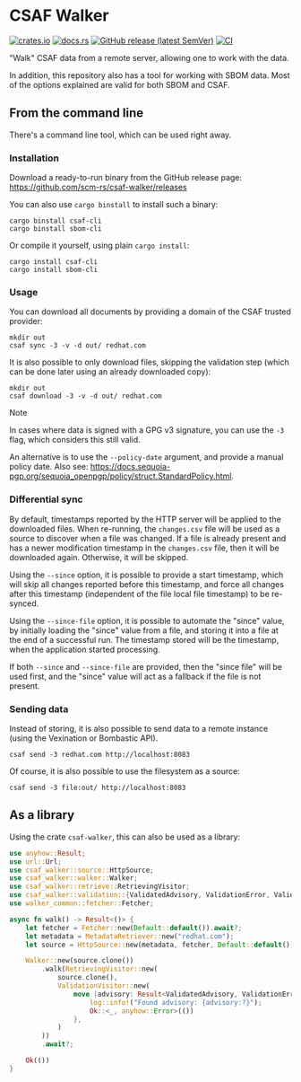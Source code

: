 # CSAF Walker

[![crates.io](https://img.shields.io/crates/v/csaf-walker.svg)](https://crates.io/crates/csaf-walker)
[![docs.rs](https://docs.rs/csaf-walker/badge.svg)](https://docs.rs/csaf-walker)
[![GitHub release (latest SemVer)](https://img.shields.io/github/v/tag/scm-rs/csaf-walker?sort=semver)](https://github.com/scm-rs/csaf-walker/releases)
[![CI](https://github.com/scm-rs/csaf-walker/workflows/CI/badge.svg)](https://github.com/scm-rs/csaf-walker/actions?query=workflow%3A%22CI%22)

"Walk" CSAF data from a remote server, allowing one to work with the data.

In addition, this repository also has a tool for working with SBOM data. Most of the options explained are valid for
both SBOM and CSAF.

## From the command line

There's a command line tool, which can be used right away.

### Installation

Download a ready-to-run binary from the GitHub release page: <https://github.com/scm-rs/csaf-walker/releases>

You can also use `cargo binstall` to install such a binary:

```shell
cargo binstall csaf-cli
cargo binstall sbom-cli
```

Or compile it yourself, using plain `cargo install`:

```shell
cargo install csaf-cli
cargo install sbom-cli
```

### Usage

You can download all documents by providing a domain of the CSAF trusted provider:

```shell
mkdir out
csaf sync -3 -v -d out/ redhat.com
```

It is also possible to only download files, skipping the validation step (which can be done later using an already
downloaded copy):

```shell
mkdir out
csaf download -3 -v -d out/ redhat.com
```

> [!NOTE]
> In cases where data is signed with a GPG v3 signature, you can use the `-3` flag, which considers this still valid.
>
> An alternative is to use the `--policy-date` argument, and provide a manual policy date. Also
> see: <https://docs.sequoia-pgp.org/sequoia_openpgp/policy/struct.StandardPolicy.html>.

### Differential sync

By default, timestamps reported by the HTTP server will be applied to the downloaded files. When re-running, the
`changes.csv` file will be used as a source to discover when a file was changed. If a file is already present and has
a newer modification timestamp in the `changes.csv` file, then it will be downloaded again. Otherwise, it will be
skipped.

Using the `--since` option, it is possible to provide a start timestamp, which will skip all changes reported before
this timestamp, and force all changes after this timestamp (independent of the file local file timestamp) to be
re-synced.

Using the `--since-file` option, it is possible to automate the "since" value, by initially loading the "since" value
from a file, and storing it into a file at the end of a successful run. The timestamp stored will be the timestamp,
when the application started processing.

If both `--since` and `--since-file` are provided, then the "since file" will be used first, and the "since" value will
act as a fallback if the file is not present.

### Sending data

Instead of storing, it is also possible to send data to a remote instance (using the Vexination or Bombastic API).

```shell
csaf send -3 redhat.com http://localhost:8083
```

Of course, it is also possible to use the filesystem as a source:

```shell
csaf send -3 file:out/ http://localhost:8083
```

## As a library

Using the crate `csaf-walker`, this can also be used as a library:

```rust
use anyhow::Result;
use url::Url;
use csaf_walker::source::HttpSource;
use csaf_walker::walker::Walker;
use csaf_walker::retrieve::RetrievingVisitor;
use csaf_walker::validation::{ValidatedAdvisory, ValidationError, ValidationVisitor};
use walker_common::fetcher::Fetcher;

async fn walk() -> Result<()> {
    let fetcher = Fetcher::new(Default::default()).await?;
    let metadata = MetadataRetriever::new("redhat.com");
    let source = HttpSource::new(metadata, fetcher, Default::default());

    Walker::new(source.clone())
        .walk(RetrievingVisitor::new(
            source.clone(),
            ValidationVisitor::new(
                move |advisory: Result<ValidatedAdvisory, ValidationError>| async move {
                    log::info!("Found advisory: {advisory:?}");
                    Ok::<_, anyhow::Error>(())
                },
            )
        ))
        .await?;

    Ok(())
}
```
